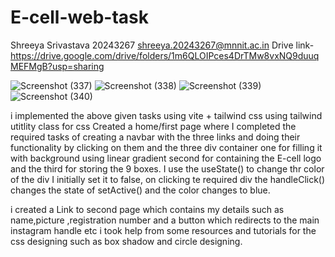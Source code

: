 # E-cell-web-task
Shreeya Srivastava 20243267 shreeya.20243267@mnnit.ac.in
Drive link-
https://drive.google.com/drive/folders/1m6QLOIPces4DrTMw8vxNQ9duuqMEFMgB?usp=sharing


![Screenshot (337)](https://github.com/user-attachments/assets/c17b0b37-7928-46e9-bcf5-9dc5d1ce839b)
![Screenshot (338)](https://github.com/user-attachments/assets/1fb1ec2b-3c13-42e7-9301-5428f569281e)
![Screenshot (339)](https://github.com/user-attachments/assets/ae5836ef-62d4-458f-a75d-cac6b41e6a8d)
![Screenshot (340)](https://github.com/user-attachments/assets/814cf1e3-83b4-4211-8ada-8cae75db824d)

i implemented the above given tasks using vite + tailwind css using tailwind utitlity class for css
Created a home/first page where I completed the required tasks of creating a navbar with the three links and doing their functionality by clicking on them and the three div container one for filling it with background using linear gradient second for containing the E-cell logo and the third for storing the 9 boxes. I use the useState() to change thr color of the div 
I initially set it to false, on clicking te required div the handleClick() changes the state of setActive() and the color changes to blue.

i created a Link to second page  which contains my details such as name,picture ,registration number and a button which redirects to the main instagram handle etc
i took help from some resources and tutorials for the css designing such as box shadow and circle designing.

 
